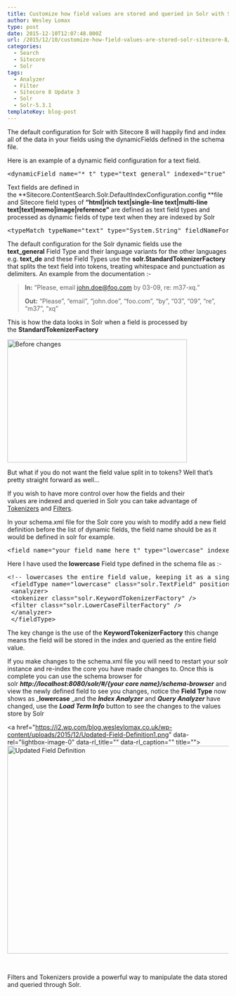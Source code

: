 ```yaml
---
title: Customize how field values are stored and queried in Solr with Sitecore 8
author: Wesley Lomax
type: post
date: 2015-12-10T12:07:48.000Z
url: /2015/12/10/customize-how-field-values-are-stored-solr-sitecore-8/
categories:
  - Search
  - Sitecore
  - Solr
tags:
  - Analyzer
  - Filter
  - Sitecore 8 Update 3
  - Solr
  - Solr-5.3.1
templateKey: blog-post
---
```

The default configuration for Solr with Sitecore 8 will happily find and index all of the data in your fields using the dynamicFields defined in the schema file.

Here is an example of a dynamic field configuration for a text field.

<pre class="brush: xml; title: ; notranslate" title="">&lt;dynamicField name="*_t" type="text_general" indexed="true" stored="true" /&gt;</pre>

Text fields are defined in the **Sitecore.ContentSearch.Solr.DefaultIndexConfiguration.config **file and Sitecore field types of **&#8220;html|rich text|single-line text|multi-line text|text|memo|image|reference&#8221;** are defined as text field types and processed as dynamic fields of type text when they are indexed by Solr

<pre class="brush: xml; title: ; notranslate" title="">&lt;typeMatch typeName="text" type="System.String" fieldNameFormat="{0}_t" cultureFormat="_{1}" settingType="Sitecore.ContentSearch.SolrProvider.SolrSearchFieldConfiguration, Sitecore.ContentSearch.SolrProvider" /&gt;</pre>

The default configuration for the Solr dynamic fields use the **text_general** Field Type and their language variants for the other languages e.g. **text_de** and these Field Types use the **solr.StandardTokenizerFactory** that splits the text field into tokens, treating whitespace and punctuation as delimiters. An example from the documentation :-

> **In:** &#8220;Please, email john.doe@foo.com by 03-09, re: m37-xq.&#8221;
> 
> **Out:** &#8220;Please&#8221;, &#8220;email&#8221;, &#8220;john.doe&#8221;, &#8220;foo.com&#8221;, &#8220;by&#8221;, &#8220;03&#8221;, &#8220;09&#8221;, &#8220;re&#8221;, &#8220;m37&#8221;, &#8220;xq&#8221;

This is how the data looks in Solr when a field is processed by the **StandardTokenizerFactory**

<img class="alignnone size-full wp-image-128" src="https://i1.wp.com/blog.wesleylomax.co.uk/wp-content/uploads/2015/11/Before-changes.png?resize=409%2C280" alt="Before changes" width="409" height="280" srcset="https://i1.wp.com/blog.wesleylomax.co.uk/wp-content/uploads/2015/11/Before-changes.png?w=409 409w, https://i1.wp.com/blog.wesleylomax.co.uk/wp-content/uploads/2015/11/Before-changes.png?resize=300%2C205 300w" sizes="(max-width: 409px) 100vw, 409px" data-recalc-dims="1" />

But what if you do not want the field value split in to tokens? Well that&#8217;s pretty straight forward as well&#8230;

If you wish to have more control over how the fields and their values are indexed and queried in Solr you can take advantage of <a href="https://cwiki.apache.org/confluence/display/solr/Tokenizers" target="_blank">Tokenizers</a> and <a href="https://cwiki.apache.org/confluence/display/solr/About+Filters" target="_blank">Filters</a>.

In your schema.xml file for the Solr core you wish to modify add a new field definition before the list of dynamic fields, the field name should be as it would be defined in solr for example.

<pre class="brush: xml; title: ; notranslate" title="">&lt;field name="your_field_name_here_t" type="lowercase" indexed="true" stored="true" /&gt;</pre>

Here I have used the **lowercase** Field type defined in the schema file as :-

<pre class="brush: xml; title: ; notranslate" title="">&lt;!-- lowercases the entire field value, keeping it as a single token. --&gt;
 &lt;fieldType name="lowercase" class="solr.TextField" positionIncrementGap="100"&gt;
 &lt;analyzer&gt;
 &lt;tokenizer class="solr.KeywordTokenizerFactory" /&gt;
 &lt;filter class="solr.LowerCaseFilterFactory" /&gt;
 &lt;/analyzer&gt;
 &lt;/fieldType&gt;
</pre>

The key change is the use of the **KeywordTokenizerFactory** this change means the field will be stored in the index and queried as the entire field value.

If you make changes to the schema.xml file you will need to restart your solr instance and re-index the core you have made changes to. Once this is complete you can use the schema browser for solr **_http://localhost:8080/solr/#/{your core name}/schema-browser_** and view the newly defined field to see you changes, notice the **Field Type** now shows as _**lowercase** _and the **_Index Analyzer_** and **_Query Analyzer_** have changed, use the **_Load Term Info_** button to see the changes to the values store by Solr

<a href="https://i2.wp.com/blog.wesleylomax.co.uk/wp-content/uploads/2015/12/Updated-Field-Definition1.png" data-rel="lightbox-image-0" data-rl\_title="" data-rl\_caption="" title=""><img class="alignnone size-full wp-image-179" src="https://i2.wp.com/blog.wesleylomax.co.uk/wp-content/uploads/2015/12/Updated-Field-Definition1.png?resize=640%2C473" alt="Updated Field Definition" width="640" height="473" srcset="https://i2.wp.com/blog.wesleylomax.co.uk/wp-content/uploads/2015/12/Updated-Field-Definition1.png?w=971 971w, https://i2.wp.com/blog.wesleylomax.co.uk/wp-content/uploads/2015/12/Updated-Field-Definition1.png?resize=300%2C222 300w" sizes="(max-width: 640px) 100vw, 640px" data-recalc-dims="1" /></a>

&nbsp;

Filters and Tokenizers provide a powerful way to manipulate the data stored and queried through Solr.
